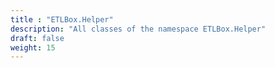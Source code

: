 ```yaml
---
title : "ETLBox.Helper"
description: "All classes of the namespace ETLBox.Helper"
draft: false
weight: 15
---
```

